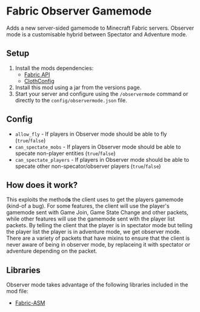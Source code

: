 # Fabric Observer Gamemode
Adds a new server-sided gamemode to Minecraft Fabric servers. Observer mode is a customisable hybrid between Spectator and Adventure mode.

## Setup
1. Install the mods dependencies:
    * [Fabric API](https://www.curseforge.com/minecraft/mc-mods/fabric-api/files)
    * [ClothConfig](https://www.curseforge.com/minecraft/mc-mods/cloth-config/files)
2. Install this mod using a jar from the versions page.
3. Start your server and configure using the `/observermode` command or directly to the `config/observermode.json` file.

## Config
* `allow_fly` - If players in Observer mode should be able to fly (`true`/`false`)
* `can_spectate_mobs` - If players in Observer mode should be able to specate non-player entities (`true`/`false`)
* `can_spectate_players` - If players in Observer mode should be able to specate other non-specator/observer players (`true`/`false`)

## How does it work?
This exploits the method**s** the client uses to get the players gamemode (kind-of a bug). For some features, the client will use the player's gamemode sent with Game Join, Game State Change and other packets, while other features will use the gamemode sent with the player list packets. By telling the client that the player is in spectator mode but telling the player list the player is in adventure mode, we get observer mode.  
There are a variety of packets that have mixins to ensure that the client is never aware of being in observer mode, by replaceing it with spectator or adventure depending on the packet.

## Libraries
Observer mode takes advantage of the following libraries included in the mod file:
* [Fabric-ASM](https://github.com/Chocohead/Fabric-ASM)
